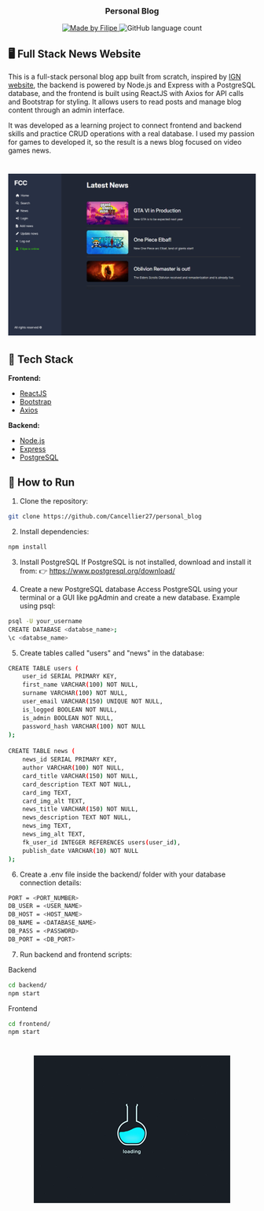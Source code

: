 <h3 align="center">
    <b>Personal Blog</b> 
</h3>

<p align="center">
  <a href="https://www.linkedin.com/in/filipe-cancellier-da-costa-8459ab160/">
    <img alt="Made by Filipe" src="https://img.shields.io/badge/made%20by-Filipe-brightgreen">
  </a>

  <img alt="GitHub language count" src="https://img.shields.io/badge/languages-6-brightgreen">
</p>

## 🖥️ Full Stack News Website


This is a full-stack personal blog app built from scratch, inspired by <a href="https://www.ign.com/uk" >IGN website</a>, the backend is powered by Node.js and Express with a PostgreSQL database, and the frontend is built using ReactJS with Axios for API calls and Bootstrap for styling. It allows users to read posts and manage blog content through an admin interface.

It was developed as a learning project to connect frontend and backend skills and practice CRUD operations with a real database. I used my passion for games to developed it, so the result is a news blog focused on video games news.


<h1 align="center">
<img alt="GitHub language count" src="/websiteTemplate.png">
</h1>

## 🚀 Tech Stack

**Frontend:**

- [ReactJS](https://reactjs.org/)
- [Bootstrap](https://getbootstrap.com/)
- [Axios](https://axios-http.com/)

**Backend:**

- [Node.js](https://nodejs.org/)
- [Express](https://expressjs.com/)
- [PostgreSQL](https://www.postgresql.org/)

## 🔧 How to Run

1. Clone the repository:

```bash
git clone https://github.com/Cancellier27/personal_blog
```

2. Install dependencies:
```bash
npm install
```

3. Install PostgreSQL
If PostgreSQL is not installed, download and install it from:
👉 https://www.postgresql.org/download/

4. Create a new PostgreSQL database
Access PostgreSQL using your terminal or a GUI like pgAdmin and create a new database. Example using psql:
```bash
psql -U your_username
CREATE DATABASE <databse_name>;
\c <databse_name>
```

5. Create tables called "users" and "news" in the database:

```bash
CREATE TABLE users (
    user_id SERIAL PRIMARY KEY,
    first_name VARCHAR(100) NOT NULL,
    surname VARCHAR(100) NOT NULL,
    user_email VARCHAR(150) UNIQUE NOT NULL,
    is_logged BOOLEAN NOT NULL,
    is_admin BOOLEAN NOT NULL,
    password_hash VARCHAR(100) NOT NULL
);

CREATE TABLE news (
    news_id SERIAL PRIMARY KEY,
    author VARCHAR(100) NOT NULL,
    card_title VARCHAR(150) NOT NULL,
    card_description TEXT NOT NULL,
    card_img TEXT,
    card_img_alt TEXT,
    news_title VARCHAR(150) NOT NULL,
    news_description TEXT NOT NULL,
    news_img TEXT,
    news_img_alt TEXT,
    fk_user_id INTEGER REFERENCES users(user_id),
    publish_date VARCHAR(10) NOT NULL
);
```

6. Create a .env file inside the backend/ folder with your database connection details:
```bash
PORT = <PORT_NUMBER>
DB_USER = <USER_NAME>
DB_HOST = <HOST_NAME>
DB_NAME = <DATABASE_NAME>
DB_PASS = <PASSWORD>
DB_PORT = <DB_PORT>
```

7. Run backend and frontend scripts:

Backend
```bash
cd backend/
npm start
```

Frontend
```bash
cd frontend/
npm start
```




<h1 align="center">
<img alt="GitHub language count" src="/loading.gif">
</h1>

